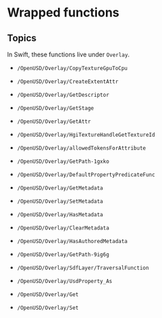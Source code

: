 # Wrapped functions


## Topics
In Swift, these functions live under `Overlay`.
- ``/OpenUSD/Overlay/CopyTextureGpuToCpu``
- ``/OpenUSD/Overlay/CreateExtentAttr``
- ``/OpenUSD/Overlay/GetDescriptor``
- ``/OpenUSD/Overlay/GetStage``
- ``/OpenUSD/Overlay/GetAttr``
- ``/OpenUSD/Overlay/HgiTextureHandleGetTextureId``
- ``/OpenUSD/Overlay/allowedTokensForAttribute``
- ``/OpenUSD/Overlay/GetPath-1gxko``
- ``/OpenUSD/Overlay/DefaultPropertyPredicateFunc``

- ``/OpenUSD/Overlay/GetMetadata``
- ``/OpenUSD/Overlay/SetMetadata``
- ``/OpenUSD/Overlay/HasMetadata``
- ``/OpenUSD/Overlay/ClearMetadata``
- ``/OpenUSD/Overlay/HasAuthoredMetadata``
- ``/OpenUSD/Overlay/GetPath-9ig6g``


- ``/OpenUSD/Overlay/SdfLayer/TraversalFunction``

- ``/OpenUSD/Overlay/UsdProperty_As``

- ``/OpenUSD/Overlay/Get``
- ``/OpenUSD/Overlay/Set``


